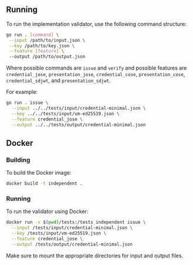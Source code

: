 ## Running

To run the implementation validator, use the following command structure:

```bash
go run . [command] \
 --input /path/to/input.json \
 --key /path/to/key.json \
 --feature [feature] \ 
 --output /path/to/output.json 
```
Where possible commands are `issue` and `verify` and possible features are `credential_jose`, `presentation_jose`, `credential_cose`, `presentation_cose`, `credential_sdjwt`, and `presentation_sdjwt`.

For example:

```bash
go run . issue \
  --input ../../tests/input/credential-minimal.json \
  --key ../../tests/input/vm-ed25519.json \
  --feature credential_jose \
  --output ../../tests/output/credential-minimal.json
```

## Docker

### Building

To build the Docker image:

```bash
docker build -t independent .
```

### Running

To run the validator using Docker:

```bash
docker run -v $(pwd)/tests:/tests independent issue \
  --input /tests/input/credential-minimal.json \
  --key /tests/input/vm-ed25519.json \
  --feature credential_jose \
  --output /tests/output/credential-minimal.json
```

Make sure to mount the appropriate directories for input and output files.
